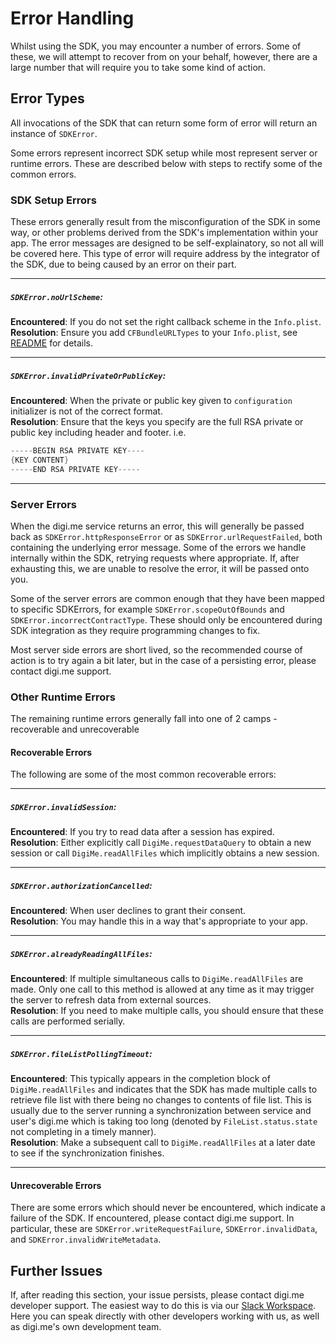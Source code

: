 # Error Handling

Whilst using the SDK, you may encounter a number of errors. Some of these, we will attempt to recover from on your behalf, however, there are a large number that will require you to take some kind of action.

## Error Types

All invocations of the SDK that can return some form of error will return an instance of `SDKError`.

Some errors represent incorrect SDK setup while most represent server or runtime errors. These are described below with steps to rectify some of the common errors.

### SDK Setup Errors

These errors generally result from the misconfiguration of the SDK in some way, or other problems derived from the SDK's implementation within your app. The error messages are designed to be self-explainatory, so not all will be covered here. This type of error will require address by the integrator of the SDK, due to being caused by an error on their part.

---
##### `SDKError.noUrlScheme`:

**Encountered**: If you do not set the right callback scheme in the `Info.plist`.<br>
**Resolution**: Ensure you add `CFBundleURLTypes` to your `Info.plist`, see [README](https://github.com/digime/digime-sdk-ios/blob/master/README.md) for details.

---

##### `SDKError.invalidPrivateOrPublicKey`:
**Encountered**: When the private or public key given to `configuration` initializer is not of the correct format.<br>
**Resolution**: Ensure that the keys you specify are the full RSA private or public key including header and footer. i.e.<br>

```swift
-----BEGIN RSA PRIVATE KEY----
{KEY CONTENT}
-----END RSA PRIVATE KEY-----
```

---

### Server Errors

When the digi.me service returns an error, this will generally be passed back as `SDKError.httpResponseError` or as `SDKError.urlRequestFailed`, both containing the underlying error message. Some of the errors we handle internally within the SDK, retrying requests where appropriate. If, after exhausting this, we are unable to resolve the error, it will be passed onto you.

Some of the server errors are common enough that they have been mapped to specific SDKErrors, for example `SDKError.scopeOutOfBounds` and `SDKError.incorrectContractType`. These should only be encountered during SDK integration as they require programming changes to fix.

Most server side errors are short lived, so the recommended course of action is to try again a bit later, but in the case of a persisting error, please contact digi.me support.

### Other Runtime Errors

The remaining runtime errors generally fall into one of 2 camps - recoverable and unrecoverable

#### Recoverable Errors

The following are some of the most common recoverable errors:

---

##### `SDKError.invalidSession`:

**Encountered**: If you try to read data after a session has expired.<br>
**Resolution**: Either explicitly call `DigiMe.requestDataQuery` to obtain a new session or call `DigiMe.readAllFiles` which implicitly obtains a new session.

---

##### `SDKError.authorizationCancelled`: 

**Encountered**: When user declines to grant their consent.<br>
**Resolution**: You may handle this in a way that's appropriate to your app.

---

##### `SDKError.alreadyReadingAllFiles`:

**Encountered**: If multiple simultaneous calls to `DigiMe.readAllFiles` are made. Only one call to this method is allowed at any time as it may trigger the server to refresh data from external sources.<br>
**Resolution**: If you need to make multiple calls, you should ensure that these calls are performed serially.

---

##### `SDKError.fileListPollingTimeout`:

**Encountered**: This typically appears in the completion block of `DigiMe.readAllFiles` and indicates that the SDK has made multiple calls to retrieve file list with there being no changes to contents of file list. This is usually due to the server running a synchronization between service and user's digi.me which is taking too long (denoted by `FileList.status.state` not completing in a timely manner).<br>
**Resolution**: Make a subsequent call to `DigiMe.readAllFiles` at a later date to see if the synchronization finishes.

---

#### Unrecoverable Errors

There are some errors which should never be encountered, which indicate a failure of the SDK. If encountered, please contact digi.me support.
In particular, these are `SDKError.writeRequestFailure`, `SDKError.invalidData`, and `SDKError.invalidWriteMetadata`.


## Further Issues

If, after reading this section, your issue persists, please contact digi.me developer support. The easiest way to do this is via our [Slack Workspace](https://developers.digi.me/slack/join). Here you can speak directly with other developers working with us, as well as digi.me's own development team.
